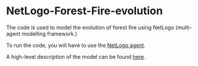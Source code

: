 # NetLogo-Forest-Fire-evolution
The code is used to model the evolution of forest fire using NetLogo (multi-agent modelling framework.)

To run the code, you will have to use the [NetLogo agent](http://ccl.northwestern.edu/netlogo/models/community/Agent-Based%20Model).

A high-level description of the model can be found [here](fire_evolution_dynamics.PNG).

